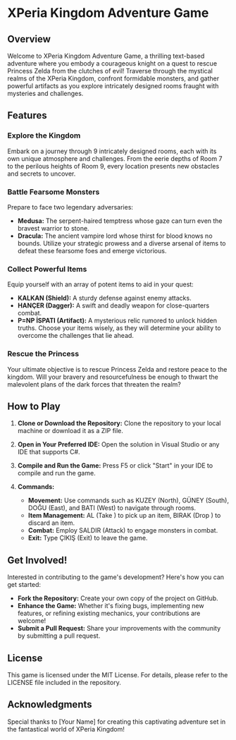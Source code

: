 # XPeria Kingdom Adventure Game

## Overview

Welcome to XPeria Kingdom Adventure Game, a thrilling text-based adventure where you embody a courageous knight on a quest to rescue Princess Zelda from the clutches of evil! Traverse through the mystical realms of the XPeria Kingdom, confront formidable monsters, and gather powerful artifacts as you explore intricately designed rooms fraught with mysteries and challenges.

## Features

### Explore the Kingdom

Embark on a journey through 9 intricately designed rooms, each with its own unique atmosphere and challenges. From the eerie depths of Room 7 to the perilous heights of Room 9, every location presents new obstacles and secrets to uncover.

### Battle Fearsome Monsters

Prepare to face two legendary adversaries:
- **Medusa:** The serpent-haired temptress whose gaze can turn even the bravest warrior to stone.
- **Dracula:** The ancient vampire lord whose thirst for blood knows no bounds. Utilize your strategic prowess and a diverse arsenal of items to defeat these fearsome foes and emerge victorious.

### Collect Powerful Items

Equip yourself with an array of potent items to aid in your quest:
- **KALKAN (Shield):** A sturdy defense against enemy attacks.
- **HANÇER (Dagger):** A swift and deadly weapon for close-quarters combat.
- **P=NP İSPATI (Artifact):** A mysterious relic rumored to unlock hidden truths. Choose your items wisely, as they will determine your ability to overcome the challenges that lie ahead.

### Rescue the Princess

Your ultimate objective is to rescue Princess Zelda and restore peace to the kingdom. Will your bravery and resourcefulness be enough to thwart the malevolent plans of the dark forces that threaten the realm?

## How to Play

1. **Clone or Download the Repository:** Clone the repository to your local machine or download it as a ZIP file.
   
2. **Open in Your Preferred IDE:** Open the solution in Visual Studio or any IDE that supports C#.
   
3. **Compile and Run the Game:** Press F5 or click "Start" in your IDE to compile and run the game.
   
4. **Commands:**
   - **Movement:** Use commands such as KUZEY (North), GÜNEY (South), DOĞU (East), and BATI (West) to navigate through rooms.
   - **Item Management:** AL <item> (Take <item>) to pick up an item, BIRAK <item> (Drop <item>) to discard an item.
   - **Combat:** Employ SALDIR (Attack) to engage monsters in combat.
   - **Exit:** Type ÇIKIŞ (Exit) to leave the game.

## Get Involved!

Interested in contributing to the game's development? Here's how you can get started:
- **Fork the Repository:** Create your own copy of the project on GitHub.
- **Enhance the Game:** Whether it's fixing bugs, implementing new features, or refining existing mechanics, your contributions are welcome!
- **Submit a Pull Request:** Share your improvements with the community by submitting a pull request.

## License

This game is licensed under the MIT License. For details, please refer to the LICENSE file included in the repository.

## Acknowledgments

Special thanks to [Your Name] for creating this captivating adventure set in the fantastical world of XPeria Kingdom!

